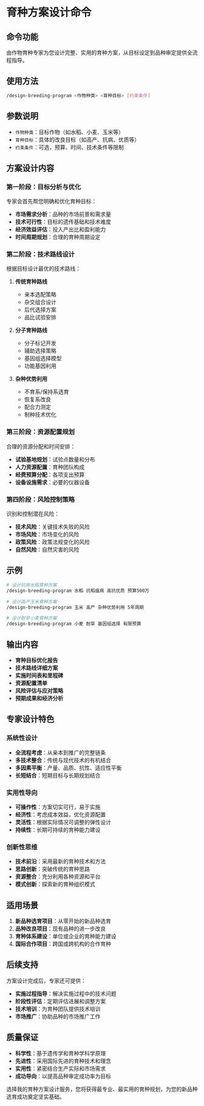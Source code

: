 # 育种方案设计命令

## 命令功能
由作物育种专家为您设计完整、实用的育种方案，从目标设定到品种审定提供全流程指导。

## 使用方法
```bash
/design-breeding-program <作物种类> <育种目标> [约束条件]
```

## 参数说明
- `作物种类`：目标作物（如水稻、小麦、玉米等）
- `育种目标`：具体的改良目标（如高产、抗病、优质等）
- `约束条件`：可选，预算、时间、技术条件等限制

## 方案设计内容

### 第一阶段：目标分析与优化
专家会首先帮您明确和优化育种目标：
- **市场需求分析**：品种的市场前景和需求量
- **技术可行性**：目标的遗传基础和技术难度
- **经济效益评估**：投入产出比和盈利能力
- **时间周期规划**：合理的育种周期设定

### 第二阶段：技术路线设计
根据目标设计最优的技术路线：
1. **传统育种路线**
   - 亲本选配策略
   - 杂交组合设计
   - 后代选择方案
   - 品比试验安排

2. **分子育种路线**
   - 分子标记开发
   - 辅助选择策略
   - 基因组选择模型
   - 功能基因利用

3. **杂种优势利用**
   - 不育系/保持系选育
   - 恢复系改良
   - 配合力测定
   - 制种技术优化

### 第三阶段：资源配置规划
合理的资源分配和时间安排：
- **试验基地规划**：试验点数量和分布
- **人力资源配置**：育种团队构成
- **经费预算分配**：各项支出预算
- **设备设施需求**：必要的仪器设备

### 第四阶段：风险控制策略
识别和控制潜在风险：
- **技术风险**：关键技术失败的风险
- **市场风险**：市场变化的风险
- **政策风险**：政策法规变化的风险
- **自然风险**：自然灾害的风险

## 示例
```bash
# 设计抗病水稻育种方案
/design-breeding-program 水稻 抗稻瘟病 高抗优质 预算500万

# 设计高产玉米育种方案
/design-breeding-program 玉米 高产 杂种优势利用 5年周期

# 设计耐旱小麦育种方案
/design-breeding-program 小麦 耐旱 基因组选择 有限预算
```

## 输出内容
- **育种目标优化报告**
- **技术路线详细方案**
- **实施时间表和里程碑**
- **资源配置清单**
- **风险评估与应对策略**
- **预期成果和经济分析**

## 专家设计特色

### 系统性设计
- **全流程考虑**：从亲本到推广的完整链条
- **多技术整合**：传统与现代技术的有机结合
- **多因素平衡**：产量、品质、抗性、适应性平衡
- **长短结合**：短期目标与长期规划结合

### 实用性导向
- **可操作性**：方案切实可行，易于实施
- **经济性**：考虑成本效益，优化资源配置
- **灵活性**：根据实际情况可调整的弹性设计
- **持续性**：长期可持续的育种能力建设

### 创新性思维
- **技术前沿**：采用最新的育种技术和方法
- **思路创新**：突破传统的育种思路
- **资源整合**：充分利用各种资源和平台
- **模式创新**：探索新的育种组织模式

## 适用场景
1. **新品种选育项目**：从零开始的新品种选育
2. **品种改良项目**：现有品种的进一步改良
3. **育种体系建设**：单位或企业的育种能力建设
4. **国际合作项目**：跨国或跨机构的合作育种

## 后续支持
方案设计完成后，专家还可提供：
- **实施过程指导**：解决实施过程中的技术问题
- **阶段性评估**：定期评估进展和调整方案
- **技术培训**：为育种团队提供技术培训
- **市场推广**：协助品种的市场推广工作

## 质量保证
- **科学性**：基于遗传学和育种学科学原理
- **先进性**：采用国际先进的育种技术和理念
- **实用性**：紧密结合生产实际和市场需求
- **成功导向**：以提高品种审定成功率为目标

选择我的育种方案设计服务，您将获得最专业、最实用的育种规划，为您的新品种选育成功奠定坚实基础。